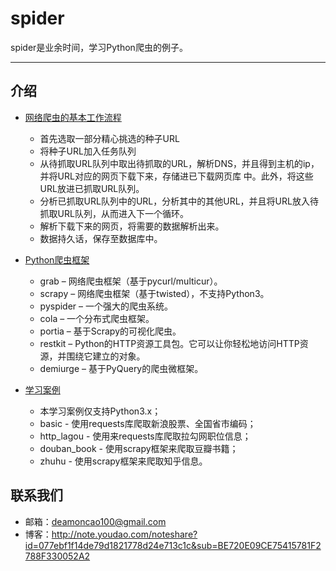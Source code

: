 spider
===========================
spider是业余时间，学习Python爬虫的例子。
****
## 介绍
* [网络爬虫的基本工作流程](#网络爬虫的基本工作流程)
  * 首先选取一部分精心挑选的种子URL
  * 将种子URL加入任务队列
  * 从待抓取URL队列中取出待抓取的URL，解析DNS，并且得到主机的ip，并将URL对应的网页下载下来，存储进已下载网页库 中。此外，将这些URL放进已抓取URL队列。
  * 分析已抓取URL队列中的URL，分析其中的其他URL，并且将URL放入待抓取URL队列，从而进入下一个循环。
  * 解析下载下来的网页，将需要的数据解析出来。
  * 数据持久话，保存至数据库中。

* [Python爬虫框架](#Python爬虫框架)
  * grab – 网络爬虫框架（基于pycurl/multicur）。
  * scrapy – 网络爬虫框架（基于twisted），不支持Python3。
  * pyspider – 一个强大的爬虫系统。
  * cola – 一个分布式爬虫框架。
  * portia – 基于Scrapy的可视化爬虫。
  * restkit – Python的HTTP资源工具包。它可以让你轻松地访问HTTP资源，并围绕它建立的对象。
  * demiurge – 基于PyQuery的爬虫微框架。
  
* [学习案例](#Python爬虫学习案例)
  * 本学习案例仅支持Python3.x；
  * basic - 使用requests库爬取新浪股票、全国省市编码；
  * http_lagou - 使用来requests库爬取拉勾网职位信息；
  * douban_book - 使用scrapy框架来爬取豆瓣书籍；
  * zhuhu - 使用scrapy框架来爬取知乎信息。


## 联系我们
  * 邮箱：deamoncao100@gmail.com
  * 博客：http://note.youdao.com/noteshare?id=077ebf1f14de79d1821778d24e713c1c&sub=BE720E09CE75415781F2788F330052A2
